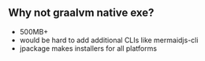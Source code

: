







## Why not graalvm native exe?
- 500MB+
- would be hard to add additional CLIs like mermaidjs-cli
- jpackage makes installers for all platforms

